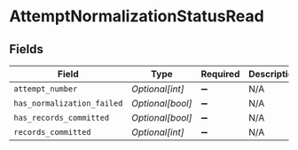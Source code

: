 # AttemptNormalizationStatusRead


## Fields

| Field                      | Type                       | Required                   | Description                |
| -------------------------- | -------------------------- | -------------------------- | -------------------------- |
| `attempt_number`           | *Optional[int]*            | :heavy_minus_sign:         | N/A                        |
| `has_normalization_failed` | *Optional[bool]*           | :heavy_minus_sign:         | N/A                        |
| `has_records_committed`    | *Optional[bool]*           | :heavy_minus_sign:         | N/A                        |
| `records_committed`        | *Optional[int]*            | :heavy_minus_sign:         | N/A                        |